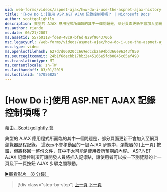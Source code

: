 ```yaml
---
uid: web-forms/videos/aspnet-ajax/how-do-i-use-the-aspnet-ajax-history-control
title: '[How Do i:]使用 ASP.NET AJAX 記錄控制項嗎？ | Microsoft Docs'
author: scottgolightly
description: 典型的 AJAX 應用程式所面臨的其中一個問題是，部分頁面更新不會加入至網頁瀏覽器歷程記錄。 這表示瀏覽器的 B...
ms.author: riande
ms.date: 06/21/2007
ms.assetid: 557b0118-fde8-48c9-bf6d-829f9043706b
msc.legacyurl: /web-forms/videos/aspnet-ajax/how-do-i-use-the-aspnet-ajax-history-control
msc.type: video
ms.openlocfilehash: 627d7d06020cc669edccb2a94bd366e96343f850
ms.sourcegitcommit: 24b1f6decbb17bb22a45166e5fdb0845c65af498
ms.translationtype: MT
ms.contentlocale: zh-TW
ms.lasthandoff: 03/01/2019
ms.locfileid: "57056825"
---
```

<a name="how-do-i-use-the-aspnet-ajax-history-control"></a>[How Do i:]使用 ASP.NET AJAX 記錄控制項嗎？
====================
藉由[，Scott golightly 會](https://github.com/scottgolightly)

典型的 AJAX 應用程式所面臨的其中一個問題是，部分頁面更新不會加入至網頁瀏覽器歷程記錄。 這表示不會移動回的一個 AJAX 步驟中，瀏覽器的 [上一頁] 按鈕，但將移回一整份文件，其中不太可能是使用者所預期的內容。 ASP.NET AJAX 記錄控制項可讓開發人員將插入記錄點，讓使用者可以按一下瀏覽器的上一頁及下一頁按鈕 AJAX 步驟之間移動。

[&#9654;觀看影片 （8 分鐘）](https://channel9.msdn.com/Blogs/ASP-NET-Site-Videos/how-do-i-use-the-aspnet-ajax-history-control)

> [!div class="step-by-step"]
> [上一頁](how-do-i-use-the-aspnet-ajax-updateprogress-control.md)
> [下一頁](how-do-i-implement-the-ajax-after-processing-pattern.md)
